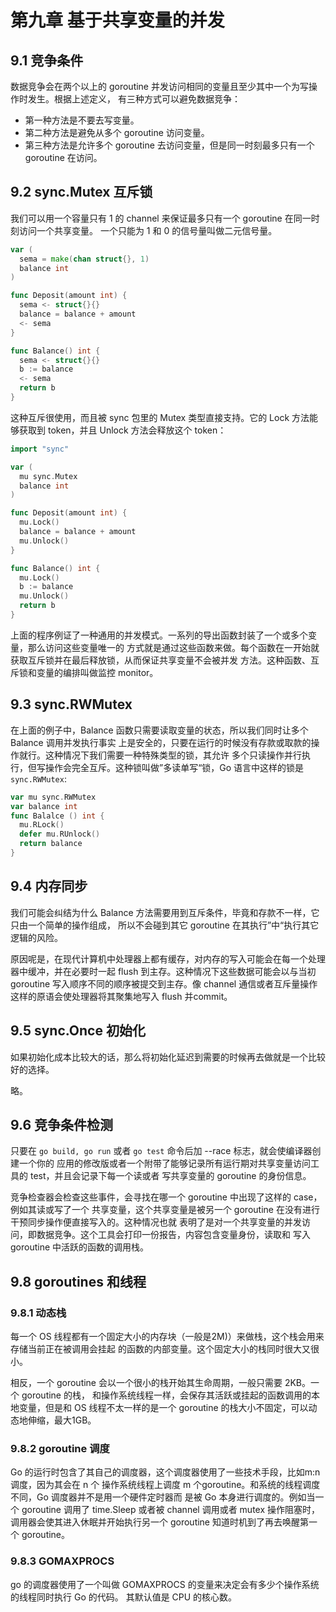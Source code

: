 # 第九章 基于共享变量的并发

## 9.1 竞争条件

数据竞争会在两个以上的 goroutine 并发访问相同的变量且至少其中一个为写操作时发生。根据上述定义，
有三种方式可以避免数据竞争：   

+ 第一种方法是不要去写变量。
+ 第二种方法是避免从多个 goroutine 访问变量。
+ 第三种方法是允许多个 goroutine 去访问变量，但是同一时刻最多只有一个 goroutine 在访问。

## 9.2 sync.Mutex 互斥锁

我们可以用一个容量只有 1 的 channel 来保证最多只有一个 goroutine 在同一时刻访问一个共享变量。
一个只能为 1 和 0 的信号量叫做二元信号量。    

```go
var (
  sema = make(chan struct{}, 1)
  balance int
)

func Deposit(amount int) {
  sema <- struct{}{}
  balance = balance + amount
  <- sema
}

func Balance() int {
  sema <- struct{}{}
  b := balance
  <- sema
  return b
}
```     

这种互斥很使用，而且被 sync 包里的 Mutex 类型直接支持。它的 Lock 方法能够获取到 token，并且
Unlock 方法会释放这个 token：    

```go
import "sync"

var (
  mu sync.Mutex
  balance int
)

func Deposit(amount int) {
  mu.Lock()
  balance = balance + amount
  mu.Unlock()
}

func Balance() int {
  mu.Lock()
  b := balance
  mu.Unlock()
  return b
}
```     

上面的程序例证了一种通用的并发模式。一系列的导出函数封装了一个或多个变量，那么访问这些变量唯一的
方式就是通过这些函数来做。每个函数在一开始就获取互斥锁并在最后释放锁，从而保证共享变量不会被并发
方法。这种函数、互斥锁和变量的编排叫做监控 monitor。     

## 9.3 sync.RWMutex

在上面的例子中，Balance 函数只需要读取变量的状态，所以我们同时让多个 Balance 调用并发执行事实
上是安全的，只要在运行的时候没有存款或取款的操作就行。这种情况下我们需要一种特殊类型的锁，其允许
多个只读操作并行执行，但写操作会完全互斥。这种锁叫做”多读单写“锁，Go 语言中这样的锁是 `sync.RWMutex`:   

```go
var mu sync.RWMutex
var balance int
func Balalce () int {
  mu.RLock()
  defer mu.RUnlock()
  return balance
}
```     

## 9.4 内存同步

我们可能会纠结为什么 Balance 方法需要用到互斥条件，毕竟和存款不一样，它只由一个简单的操作组成，
所以不会碰到其它 goroutine 在其执行”中“执行其它逻辑的风险。    

原因呢是，在现代计算机中处理器上都有缓存，对内存的写入可能会在每一个处理器中缓冲，并在必要时一起
flush 到主存。这种情况下这些数据可能会以与当初 goroutine 写入顺序不同的顺序被提交到主存。像
channel 通信或者互斥量操作这样的原语会使处理器将其聚集地写入 flush 并commit。    

## 9.5 sync.Once 初始化

如果初始化成本比较大的话，那么将初始化延迟到需要的时候再去做就是一个比较好的选择。    

略。   

## 9.6 竞争条件检测

只要在 `go build, go run` 或者 `go test` 命令后加 --race 标志，就会使编译器创建一个你的
应用的修改版或者一个附带了能够记录所有运行期对共享变量访问工具的 test，并且会记录下每一个读或者
写共享变量的 goroutine 的身份信息。      

竞争检查器会检查这些事件，会寻找在哪一个 goroutine 中出现了这样的 case，例如其读或写了一个
共享变量，这个共享变量是被另一个 goroutine 在没有进行干预同步操作便直接写入的。这种情况也就
表明了是对一个共享变量的并发访问，即数据竞争。这个工具会打印一份报告，内容包含变量身份，读取和
写入 goroutine 中活跃的函数的调用栈。    

## 9.8 goroutines 和线程

### 9.8.1 动态栈

每一个 OS 线程都有一个固定大小的内存块（一般是2M)）来做栈，这个栈会用来存储当前正在被调用会挂起
的函数的内部变量。这个固定大小的栈同时很大又很小。     

相反，一个 goroutine 会以一个很小的栈开始其生命周期，一般只需要 2KB。一个 goroutine 的栈，
和操作系统线程一样，会保存其活跃或挂起的函数调用的本地变量，但是和 OS 线程不太一样的是一个 goroutine
的栈大小不固定，可以动态地伸缩，最大1GB。     

### 9.8.2 goroutine 调度

Go 的运行时包含了其自己的调度器，这个调度器使用了一些技术手段，比如m:n 调度，因为其会在 n 个
操作系统线程上调度 m 个goroutine。和系统的线程调度不同，Go 调度器并不是用一个硬件定时器而
是被 Go 本身进行调度的。例如当一个 goroutine 调用了 time.Sleep 或者被 channel 调用或者
mutex 操作阻塞时，调用器会使其进入休眠并开始执行另一个 goroutine 知道时机到了再去唤醒第一个
goroutine。    

### 9.8.3 GOMAXPROCS

go 的调度器使用了一个叫做 GOMAXPROCS 的变量来决定会有多少个操作系统的线程同时执行 Go 的代码。
其默认值是 CPU 的核心数。    


